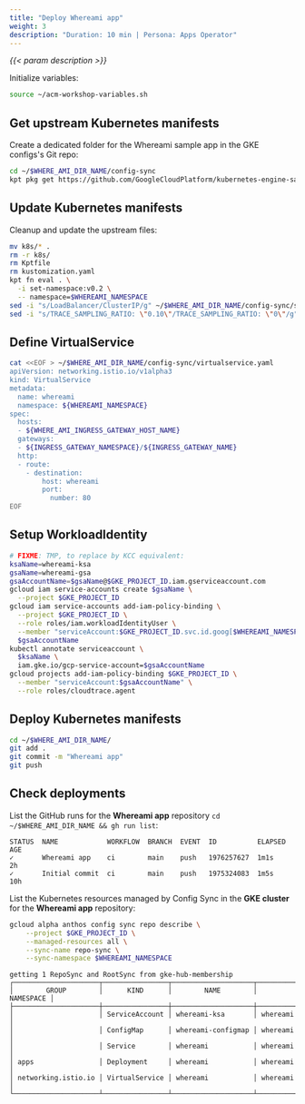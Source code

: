 ```yaml
---
title: "Deploy Whereami app"
weight: 3
description: "Duration: 10 min | Persona: Apps Operator"
---
```

_{{< param description >}}_

Initialize variables:
```Bash
source ~/acm-workshop-variables.sh
```

## Get upstream Kubernetes manifests

Create a dedicated folder for the Whereami sample app in the GKE configs's Git repo:
```Bash
cd ~/$WHERE_AMI_DIR_NAME/config-sync
kpt pkg get https://github.com/GoogleCloudPlatform/kubernetes-engine-samples/whereami/k8s
```

## Update Kubernetes manifests

Cleanup and update the upstream files:
```Bash
mv k8s/* .
rm -r k8s/
rm Kptfile
rm kustomization.yaml
kpt fn eval . \
  -i set-namespace:v0.2 \
  -- namespace=$WHEREAMI_NAMESPACE
sed -i "s/LoadBalancer/ClusterIP/g" ~/$WHERE_AMI_DIR_NAME/config-sync/service.yaml
sed -i "s/TRACE_SAMPLING_RATIO: \"0.10\"/TRACE_SAMPLING_RATIO: \"0\"/g" ~/$WHERE_AMI_DIR_NAME/config-sync/configmap.yaml
```

## Define VirtualService

```Bash
cat <<EOF > ~/$WHERE_AMI_DIR_NAME/config-sync/virtualservice.yaml
apiVersion: networking.istio.io/v1alpha3
kind: VirtualService
metadata:
  name: whereami
  namespace: ${WHEREAMI_NAMESPACE}
spec:
  hosts:
  - ${WHERE_AMI_INGRESS_GATEWAY_HOST_NAME}
  gateways:
  - ${INGRESS_GATEWAY_NAMESPACE}/${INGRESS_GATEWAY_NAME}
  http:
  - route:
    - destination:
        host: whereami
        port:
          number: 80
EOF
```

## Setup WorkloadIdentity

```Bash
# FIXME: TMP, to replace by KCC equivalent:
ksaName=whereami-ksa
gsaName=whereami-gsa
gsaAccountName=$gsaName@$GKE_PROJECT_ID.iam.gserviceaccount.com
gcloud iam service-accounts create $gsaName \
  --project $GKE_PROJECT_ID
gcloud iam service-accounts add-iam-policy-binding \
  --project $GKE_PROJECT_ID \
  --role roles/iam.workloadIdentityUser \
  --member "serviceAccount:$GKE_PROJECT_ID.svc.id.goog[$WHEREAMI_NAMESPACE/$ksaName]" \
  $gsaAccountName
kubectl annotate serviceaccount \
  $ksaName \
  iam.gke.io/gcp-service-account=$gsaAccountName
gcloud projects add-iam-policy-binding $GKE_PROJECT_ID \
  --member "serviceAccount:$gsaAccountName" \
  --role roles/cloudtrace.agent
```

## Deploy Kubernetes manifests

```Bash
cd ~/$WHERE_AMI_DIR_NAME/
git add .
git commit -m "Whereami app"
git push
```

## Check deployments

List the GitHub runs for the **Whereami app** repository `cd ~/$WHERE_AMI_DIR_NAME && gh run list`:
```Plaintext
STATUS  NAME            WORKFLOW  BRANCH  EVENT  ID          ELAPSED  AGE
✓       Whereami app    ci        main    push   1976257627  1m1s     2h
✓       Initial commit  ci        main    push   1975324083  1m5s     10h
```

List the Kubernetes resources managed by Config Sync in the **GKE cluster** for the **Whereami app** repository:
```Bash
gcloud alpha anthos config sync repo describe \
    --project $GKE_PROJECT_ID \
    --managed-resources all \
    --sync-name repo-sync \
    --sync-namespace $WHEREAMI_NAMESPACE
```
```Plaintext
getting 1 RepoSync and RootSync from gke-hub-membership
┌─────────────────────┬────────────────┬────────────────────┬───────────┐
│        GROUP        │      KIND      │        NAME        │ NAMESPACE │
├─────────────────────┼────────────────┼────────────────────┼───────────┤
│                     │ ServiceAccount │ whereami-ksa       │ whereami  │
│                     │ ConfigMap      │ whereami-configmap │ whereami  │
│                     │ Service        │ whereami           │ whereami  │
│ apps                │ Deployment     │ whereami           │ whereami  │
│ networking.istio.io │ VirtualService │ whereami           │ whereami  │
└─────────────────────┴────────────────┴────────────────────┴───────────┘
```